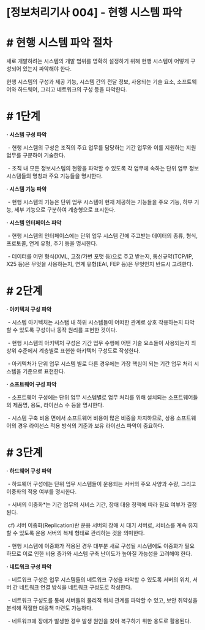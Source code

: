 # [정보처리기사 004] - 현행 시스템 파악



# **# 현행 시스템 파악 절차**

새로 개발하려는 시스템의 개발 범위를 명확히 설정하기 위해 현행 시스템이 어떻게 구성되어 있는지 파악해야 한다.

현행 시스템의 구성과 제공 기능, 시스템 간의 전달 정보, 사용되는 기술 요소, 소프트웨어와 하드웨어, 그리고 네트워크의 구성 등을 파악한다.



# **# 1단계**

**· 시스템 구성 파악**

​        \- 현행 시스템의 구성은 조직의 주요 업무를 담당하는 기간 업무와 이를 지원하는 지원 업무를 구분하여 기술한다.

​        \- 조직 내 모든 정보시스템의 현황을 파악할 수 있도록 각 업무에 속하는 단위 업무 정보시스템들의 명칭과 주요 기능들을 명시한다.



**· 시스템 기능 파악**

​        \- 현행 시스템의 기능은 단위 업무 시스템이 현재 제공하는 기능들을 주요 기능, 하부 기능, 세부 기능으로 구분하여 계층형으로 표시한다.



**· 시스템 인터페이스 파악**

​        \- 현행 시스템의 인터페이스에는 단위 업무 시스템 간에 주고받는 데이터의 종류, 형식, 프로토콜, 연계 유형, 주기 등을 명시한다.

​        \- 데이터를 어떤 형식(XML, 고정/가변 포맷 등)으로 주고 받는지, 통신규약(TCP/IP, X25 등)은 무엇을 사용하는지, 연계 유형(EAI, FEP 등)은 무엇인지 반드시 고려한다.



# **# 2단계**

**· 아키텍처 구성 파악**

​        \- 시스템 아키텍처는 시스탬 내 하위 시스템들이 어떠한 관계로 상호 작용하는지 파악할 수 있도록 구성이나 동작 원리를 표현한 것이다.

​        \- 현행 시스템의 아키텍처 구성은 기간 업무 수행에 어떤 기술 요소들이 사용되는지 최상위 수준에서 계층별로 표현한 아키텍처 구성도로 작성한다.

​        \- 아키텍처가 단위 업무 시스템 별로 다른 경우에는 가장 핵심이 되는 기간 업무 처리 시스템을 기준으로 표현한다.



**· 소프트웨어 구성 파악**

​        \- 소프트웨어 구성에는 단위 업무 시스템별로 업무 처리를 위해 설치되는 소프트웨어들의 제품명, 용도, 라이선스 수 등을 명시한다.

​        \- 시스템 구축 비용 면에서 소프트웨어 비용이 많은 비중을 차지하므로, 상용 소프트웨어의 경우 라이선스 적용 방식의 기준과 보유 라이선스 파악이 중요하다.



# **# 3단계**

**· 하드웨어 구성 파악**

​        \- 하드웨어 구성에는 단위 업무 시스템들이 운용되는 서버의 주요 사양과 수량, 그리고 이중화의 적용 여부를 명시한다.

​        \- 서버의 이중화*는 기간 업무의 서비스 기간, 장애 대응 정책에 따라 필요 여부가 결정된다.

​        cf) 서버 이중화(Replication)란 운용 서버의 장애 시 대기 서버로, 서비스를 계속 유지할 수 있도록 운용 서버의 복제 형태로 관리하는 것을 의미한다.

​        \- 현행 시스템에 이중화가 적용된 경우 대부분 새로 구성될 시스템에도 이중화가 필요하므로 이로 인한 비용 증가와 시스템 구축 난이도가 높아질 가능성을 고려해야 한다.



**· 네트워크 구성 파악**

​        \- 네트워크 구성은 업무 시스템들의 네트워크 구성을 파악할 수 있도록 서버의 위치, 서버 간 네트워크 연결 방식을 네트워크 구성도로 작성한다.

​        \- 네트워크 구성도를 통해 서버들의 물리적 위치 관계를 파악할 수 있고, 보안 취약성을 분석해 적절한 대응책 마련도 가능하다.

​        \- 네트워크에 장애가 발생한 경우 발생 원인을 찾아 복구하기 위한 용도로 활용된다.